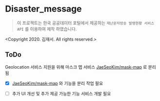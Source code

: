 # Disaster_message

> 이 프로젝트는 한국 공공데이터 포털에서 제공하는 `재난문자방송 발령현황 서비스 API` 를 이용하여 제작 하였습니다.


<Copyright 2020. 김재서. All rights reserved.>

## ToDo

Geolocation 서비스 지원을 위해 마스크 맵 서비스 [JaeSeoKim/mask-map](https://github.com/JaeSeoKim/mask-map) 로 분리됨 

- [x] [JaeSeoKim/mask-map](https://github.com/JaeSeoKim/mask-map) 와 기능을 분리 작업 필요
- [ ] 추가 UI 개선 및 추가 제공 가능한 기능 서비스 개발 필요

